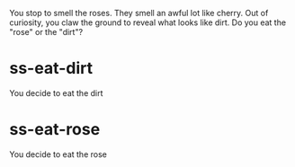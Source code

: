 You stop to smell the roses. They smell an awful lot like cherry. Out of curiosity, you claw the ground to reveal what looks like dirt.
Do you eat the "rose" or the "dirt"?

# ss-eat-dirt
You decide to eat the dirt

# ss-eat-rose
You decide to eat the rose
